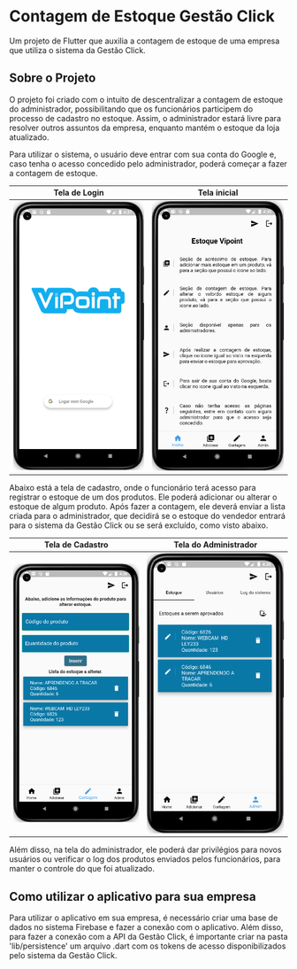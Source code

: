 # Contagem de Estoque Gestão Click

Um projeto de Flutter que auxilia a contagem de estoque de uma empresa que utiliza o sistema da Gestão Click.

## Sobre o Projeto
O projeto foi criado com o intuito de descentralizar a contagem de estoque do administrador, possibilitando que os funcionários participem do processo de cadastro no estoque. Assim, o administrador estará livre para resolver outros assuntos da empresa, enquanto mantém o estoque da loja atualizado. 

Para utilizar o sistema, o usuário deve entrar com sua conta do Google e, caso tenha o acesso concedido pelo administrador, poderá começar a fazer a contagem de estoque.

Tela de Login            |  Tela inicial
:-------------------------:|:-------------------------:
![Tela de login](assets/readme1.png) | ![Tela inicial](assets/readme2.png)

Abaixo está a tela de cadastro, onde o funcionário terá acesso para registrar o estoque de um dos produtos. Ele poderá adicionar ou alterar o estoque de algum produto. Após fazer a contagem, ele deverá enviar a lista criada para o administrador, que decidirá se o estoque do vendedor entrará para o sistema da Gestão Click ou se será excluído, como visto abaixo.

Tela de Cadastro           |  Tela do Administrador
:-------------------------:|:-------------------------:
![Tela de login](assets/readme4.png) | ![Tela inicial](assets/readme5.png)

Além disso, na tela do administrador, ele poderá dar privilégios para novos usuários ou verificar o log dos produtos enviados pelos funcionários, para manter o controle do que foi atualizado.

## Como utilizar o aplicativo para sua empresa

Para utilizar o aplicativo em sua empresa, é necessário criar uma base de dados no sistema Firebase e fazer a conexão com o aplicativo. Além disso, para fazer a conexão com a API da Gestão Click, é importante criar na pasta 'lib/persistence' um arquivo .dart com os tokens de acesso disponibilizados pelo sistema da Gestão Click.
